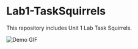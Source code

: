 # Lab1-TaskSquirrels
This repository includes Unit 1 Lab Task Squirrels.

![Demo GIF](file:///Users/kcapes2022/Desktop/Simulator%20Screen%20Recording%20-%20iPhone%2016%20Pro%20-%202025-09-02%20at%2023.36.11.gif)
